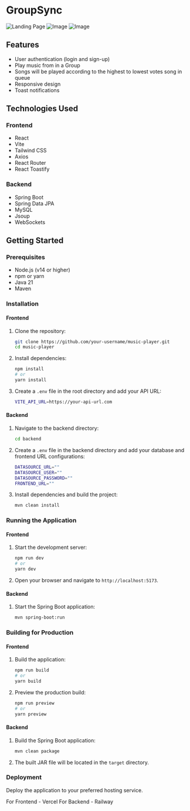 # GroupSync
![Landing Page](https://github.com/user-attachments/assets/899154ed-3a18-475a-99d1-bf51bea7ef72)
![Image](https://github.com/user-attachments/assets/de516713-13f5-4ddf-89bf-c1e27f86d05e)
![Image](https://github.com/user-attachments/assets/e5b5f382-4f4b-40a4-b9f2-cd9df3e8ffa3)

## Features

- User authentication (login and sign-up)
- Play music from in a Group
- Songs will be played according to the highest to lowest votes song in queue
- Responsive design
- Toast notifications

## Technologies Used

### Frontend

- React
- Vite
- Tailwind CSS
- Axios
- React Router
- React Toastify

### Backend

- Spring Boot
- Spring Data JPA
- MySQL
- Jsoup
- WebSockets

## Getting Started

### Prerequisites

- Node.js (v14 or higher)
- npm or yarn
- Java 21
- Maven

### Installation

#### Frontend

1. Clone the repository:

   ```sh
   git clone https://github.com/your-username/music-player.git
   cd music-player
   ```

2. Install dependencies:

   ```sh
   npm install
   # or
   yarn install
   ```

3. Create a `.env` file in the root directory and add your API URL:

   ```sh
   VITE_API_URL=https://your-api-url.com
   ```

#### Backend

1. Navigate to the backend directory:

   ```sh
   cd backend
   ```

2. Create a `.env` file in the backend directory and add your database and frontend URL configurations:

   ```sh
   DATASOURCE_URL=""
   DATASOURCE_USER=""
   DATASOURCE_PASSWORD=""
   FRONTEND_URL=""
   ```

3. Install dependencies and build the project:

   ```sh
   mvn clean install
   ```

### Running the Application

#### Frontend

1. Start the development server:

   ```sh
   npm run dev
   # or
   yarn dev
   ```

2. Open your browser and navigate to `http://localhost:5173`.

#### Backend

1. Start the Spring Boot application:

   ```sh
   mvn spring-boot:run
   ```

### Building for Production

#### Frontend

1. Build the application:

   ```sh
   npm run build
   # or
   yarn build
   ```

2. Preview the production build:

   ```sh
   npm run preview
   # or
   yarn preview
   ```

#### Backend

1. Build the Spring Boot application:

   ```sh
   mvn clean package
   ```

2. The built JAR file will be located in the `target` directory.

### Deployment

Deploy the application to your preferred hosting service.

For Frontend - Vercel
For Backend - Railway
